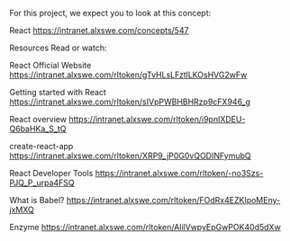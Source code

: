 For this project, we expect you to look at this concept:

React
https://intranet.alxswe.com/concepts/547


Resources
Read or watch:

React Official Website
https://intranet.alxswe.com/rltoken/gTvHLsLFztlLKOsHVG2wFw

Getting started with React
https://intranet.alxswe.com/rltoken/sIVpPWBHBHRzp9cFX946_g

React overview
https://intranet.alxswe.com/rltoken/i9pnIXDEU-Q6baHKa_S_tQ

create-react-app
https://intranet.alxswe.com/rltoken/XRP9_jP0G0vQODINFymubQ

React Developer Tools
https://intranet.alxswe.com/rltoken/-no3Szs-PJQ_P_urpa4FSQ

What is Babel?
https://intranet.alxswe.com/rltoken/FOdRx4EZKIpoMEny-jxMXQ

Enzyme
https://intranet.alxswe.com/rltoken/AlilVwpyEpGwPOK40d5dXw

